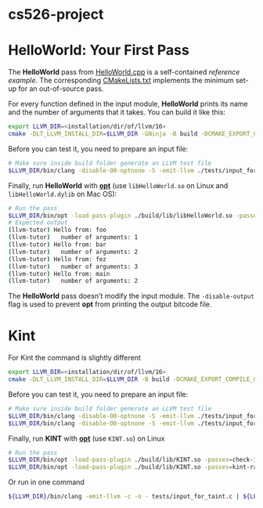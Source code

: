 # cs526-project

HelloWorld: Your First Pass
===========================
The **HelloWorld** pass from
[HelloWorld.cpp](https://github.com/banach-space/llvm-tutor/blob/main/HelloWorld/HelloWorld.cpp)
is a self-contained *reference example*. The corresponding
[CMakeLists.txt](https://github.com/banach-space/llvm-tutor/blob/main/HelloWorld/CMakeLists.txt)
implements the minimum set-up for an out-of-source pass.

For every function defined in the input module, **HelloWorld** prints its name
and the number of arguments that it takes. You can build it like this:

```bash
export LLVM_DIR=<installation/dir/of/llvm/16>
cmake -DLT_LLVM_INSTALL_DIR=$LLVM_DIR -GNinja -B build -DCMAKE_EXPORT_COMPILE_COMMANDS=1 && cmake --build ./build/ -v
```

Before you can test it, you need to prepare an input file:

```bash
# Make sure inside build folder generate an LLVM test file
$LLVM_DIR/bin/clang -disable-O0-optnone -S -emit-llvm ./tests/input_for_hello.c -o ./build/input_for_hello.ll
```

Finally, run **HelloWorld** with
[**opt**](http://llvm.org/docs/CommandGuide/opt.html) (use `libHelloWorld.so`
on Linux and `libHelloWorld.dylib` on Mac OS):

```bash
# Run the pass
$LLVM_DIR/bin/opt -load-pass-plugin ./build/lib/libHelloWorld.so -passes=hello-world -disable-output ./build/input_for_hello.ll
# Expected output
(llvm-tutor) Hello from: foo
(llvm-tutor)   number of arguments: 1
(llvm-tutor) Hello from: bar
(llvm-tutor)   number of arguments: 2
(llvm-tutor) Hello from: fez
(llvm-tutor)   number of arguments: 3
(llvm-tutor) Hello from: main
(llvm-tutor)   number of arguments: 2
```

The **HelloWorld** pass doesn't modify the input module. The `-disable-output`
flag is used to prevent **opt** from printing the output bitcode file.


Kint
===========================
For Kint the command is slightly different
```bash
export LLVM_DIR=<installation/dir/of/llvm/16>
cmake -DLT_LLVM_INSTALL_DIR=$LLVM_DIR -B build -DCMAKE_EXPORT_COMPILE_COMMANDS=1 && cmake --build ./build/
```

Before you can test it, you need to prepare an input file:

```bash
# Make sure inside build folder generate an LLVM test file
$LLVM_DIR/bin/clang -disable-O0-optnone -S -emit-llvm ./tests/input_for_cc.c -o ./build/input_for_cc.ll
$LLVM_DIR/bin/clang -disable-O0-optnone -S -emit-llvm ./tests/input_for_taint.c -o ./build/input_for_taint.ll
```

Finally, run **KINT** with
[**opt**](http://llvm.org/docs/CommandGuide/opt.html) (use `KINT.so`)
on Linux

```bash
# Run the pass
$LLVM_DIR/bin/opt -load-pass-plugin ./build/lib/KINT.so -passes=check-insertion-pass -disable-output -debug ./build/input_for_cc.ll
$LLVM_DIR/bin/opt -load-pass-plugin ./build/lib/KINT.so -passes=kint-range-analysis -disable-output ./build/input_for_taint.ll
```

Or run in one command
```bash
${LLVM_DIR}/bin/clang -emit-llvm -c -o - tests/input_for_taint.c | ${LLVM_DIR}/bin/opt -load-pass-plugin ./build/lib/KINT.so -passes=kint-range-analysis -disable-output -
```
